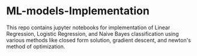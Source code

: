 # ML-models-Implementation
This repo contains jupyter notebooks for implementation of Linear Regression, Logistic Regression, and Naive Bayes classification using various methods like closed form solution, gradient descent, and newton's method of optimization.
